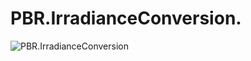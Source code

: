 ﻿# PBR.IrradianceConversion.
![PBR.IrradianceConversion](https://github.com/bitzhuwei/CSharpGL/blob/master/Demos/PBR.IrradianceConversion/PBR.IrradianceConversion.png?raw=true)